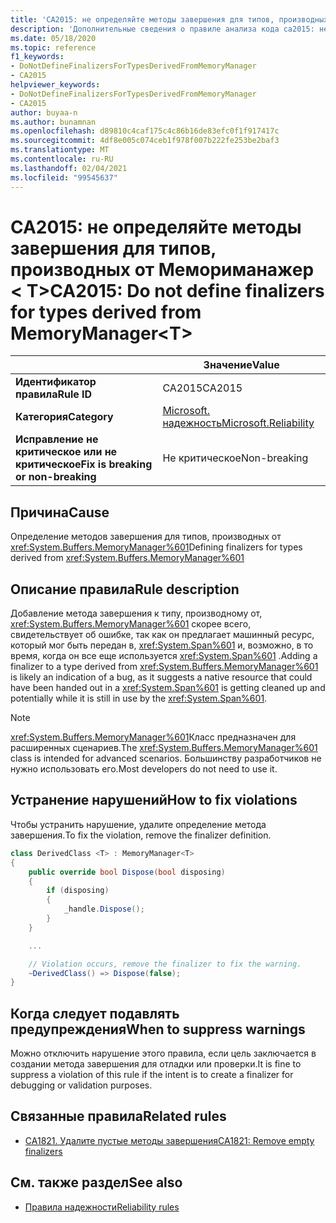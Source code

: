 ```yaml
---
title: 'CA2015: не определяйте методы завершения для типов, производных от Мемориманажер &lt; T &gt; (анализ кода)'
description: 'Дополнительные сведения о правиле анализа кода ca2015: не определяйте методы завершения для типов, производных от Мемориманажер &lt; T&gt;'
ms.date: 05/18/2020
ms.topic: reference
f1_keywords:
- DoNotDefineFinalizersForTypesDerivedFromMemoryManager
- CA2015
helpviewer_keywords:
- DoNotDefineFinalizersForTypesDerivedFromMemoryManager
- CA2015
author: buyaa-n
ms.author: bunamnan
ms.openlocfilehash: d89810c4caf175c4c86b16de83efc0f1f917417c
ms.sourcegitcommit: 4df8e005c074ceb1f978f007b222fe253be2baf3
ms.translationtype: MT
ms.contentlocale: ru-RU
ms.lasthandoff: 02/04/2021
ms.locfileid: "99545637"
---
```

# <a name="ca2015-do-not-define-finalizers-for-types-derived-from-memorymanagerlttgt"></a><span data-ttu-id="ab2b2-103">CA2015: не определяйте методы завершения для типов, производных от Мемориманажер &lt; T&gt;</span><span class="sxs-lookup"><span data-stu-id="ab2b2-103">CA2015: Do not define finalizers for types derived from MemoryManager&lt;T&gt;</span></span>

| | <span data-ttu-id="ab2b2-104">Значение</span><span class="sxs-lookup"><span data-stu-id="ab2b2-104">Value</span></span> |
|-|-|
| <span data-ttu-id="ab2b2-105">**Идентификатор правила**</span><span class="sxs-lookup"><span data-stu-id="ab2b2-105">**Rule ID**</span></span> |<span data-ttu-id="ab2b2-106">CA2015</span><span class="sxs-lookup"><span data-stu-id="ab2b2-106">CA2015</span></span>|
| <span data-ttu-id="ab2b2-107">**Категория**</span><span class="sxs-lookup"><span data-stu-id="ab2b2-107">**Category**</span></span> |[<span data-ttu-id="ab2b2-108">Microsoft. надежность</span><span class="sxs-lookup"><span data-stu-id="ab2b2-108">Microsoft.Reliability</span></span>](reliability-warnings.md)|
| <span data-ttu-id="ab2b2-109">**Исправление не критическое или не критическое**</span><span class="sxs-lookup"><span data-stu-id="ab2b2-109">**Fix is breaking or non-breaking**</span></span> |<span data-ttu-id="ab2b2-110">Не критическое</span><span class="sxs-lookup"><span data-stu-id="ab2b2-110">Non-breaking</span></span>|

## <a name="cause"></a><span data-ttu-id="ab2b2-111">Причина</span><span class="sxs-lookup"><span data-stu-id="ab2b2-111">Cause</span></span>

<span data-ttu-id="ab2b2-112">Определение методов завершения для типов, производных от <xref:System.Buffers.MemoryManager%601></span><span class="sxs-lookup"><span data-stu-id="ab2b2-112">Defining finalizers for types derived from <xref:System.Buffers.MemoryManager%601></span></span>

## <a name="rule-description"></a><span data-ttu-id="ab2b2-113">Описание правила</span><span class="sxs-lookup"><span data-stu-id="ab2b2-113">Rule description</span></span>

<span data-ttu-id="ab2b2-114">Добавление метода завершения к типу, производному от, <xref:System.Buffers.MemoryManager%601> скорее всего, свидетельствует об ошибке, так как он предлагает машинный ресурс, который мог быть передан в, <xref:System.Span%601> и, возможно, в то время, когда он все еще используется <xref:System.Span%601> .</span><span class="sxs-lookup"><span data-stu-id="ab2b2-114">Adding a finalizer to a type derived from <xref:System.Buffers.MemoryManager%601> is likely an indication of a bug, as it suggests a native resource that could have been handed out in a <xref:System.Span%601> is getting cleaned up and potentially while it is still in use by the <xref:System.Span%601>.</span></span>

> [!NOTE]
> <span data-ttu-id="ab2b2-115"><xref:System.Buffers.MemoryManager%601>Класс предназначен для расширенных сценариев.</span><span class="sxs-lookup"><span data-stu-id="ab2b2-115">The <xref:System.Buffers.MemoryManager%601> class is intended for advanced scenarios.</span></span> <span data-ttu-id="ab2b2-116">Большинству разработчиков не нужно использовать его.</span><span class="sxs-lookup"><span data-stu-id="ab2b2-116">Most developers do not need to use it.</span></span>

## <a name="how-to-fix-violations"></a><span data-ttu-id="ab2b2-117">Устранение нарушений</span><span class="sxs-lookup"><span data-stu-id="ab2b2-117">How to fix violations</span></span>

<span data-ttu-id="ab2b2-118">Чтобы устранить нарушение, удалите определение метода завершения.</span><span class="sxs-lookup"><span data-stu-id="ab2b2-118">To fix the violation, remove the finalizer definition.</span></span>

```csharp
class DerivedClass <T> : MemoryManager<T>
{
    public override bool Dispose(bool disposing)
    {
        if (disposing)
        {
            _handle.Dispose();
        }
    }

    ...

    // Violation occurs, remove the finalizer to fix the warning.
    ~DerivedClass() => Dispose(false);
}
```

## <a name="when-to-suppress-warnings"></a><span data-ttu-id="ab2b2-119">Когда следует подавлять предупреждения</span><span class="sxs-lookup"><span data-stu-id="ab2b2-119">When to suppress warnings</span></span>

<span data-ttu-id="ab2b2-120">Можно отключить нарушение этого правила, если цель заключается в создании метода завершения для отладки или проверки.</span><span class="sxs-lookup"><span data-stu-id="ab2b2-120">It is fine to suppress a violation of this rule if the intent is to create a finalizer for debugging or validation purposes.</span></span>

## <a name="related-rules"></a><span data-ttu-id="ab2b2-121">Связанные правила</span><span class="sxs-lookup"><span data-stu-id="ab2b2-121">Related rules</span></span>

- [<span data-ttu-id="ab2b2-122">CA1821. Удалите пустые методы завершения</span><span class="sxs-lookup"><span data-stu-id="ab2b2-122">CA1821: Remove empty finalizers</span></span>](ca1821.md)

## <a name="see-also"></a><span data-ttu-id="ab2b2-123">См. также раздел</span><span class="sxs-lookup"><span data-stu-id="ab2b2-123">See also</span></span>

- [<span data-ttu-id="ab2b2-124">Правила надежности</span><span class="sxs-lookup"><span data-stu-id="ab2b2-124">Reliability rules</span></span>](reliability-warnings.md)
